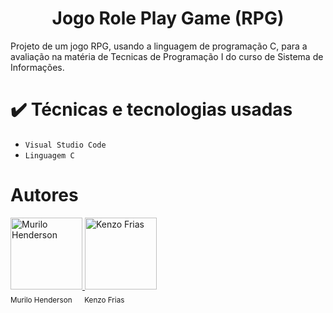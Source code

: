 <h1 align="center"> Jogo Role Play Game (RPG)</h1>
<p>Projeto de um jogo RPG, usando a linguagem de programação C, para a avaliação na matéria de Tecnicas de Programação I do curso de Sistema de Informações.</p>

# ✔️ Técnicas e tecnologias usadas
- ``Visual Studio Code``
- ``Linguagem C``



# Autores
<a href="https://github.com/murilohenderson">
  <img src="https://github.com/murilohenderson.png" width="115" alt="Murilo Henderson">
</a>
<a href="https://github.com/kenzofrias">
  <img src="https://github.com/kenzofrias.png" width="115" alt="Kenzo Frias">
</a>
<br>
<sub>Murilo Henderson</sub> &nbsp;&nbsp;&nbsp; <sub>Kenzo Frias</sub>
